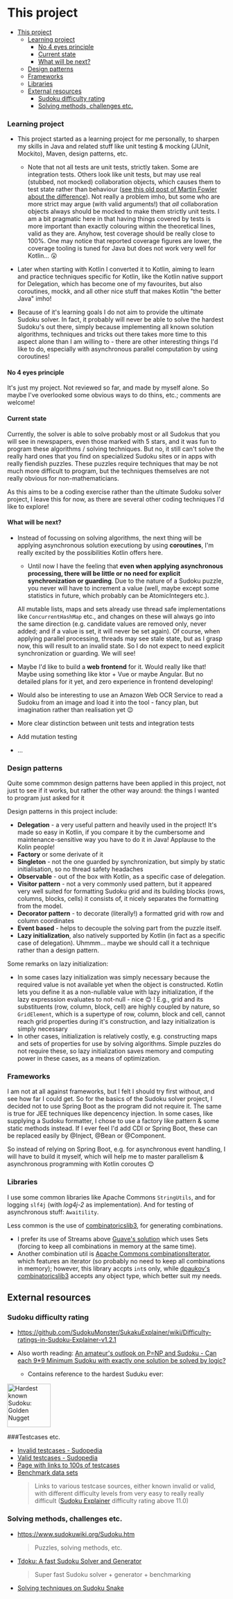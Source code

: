 # This project

- [This project](#this-project)
    + [Learning project](#learning-project)
      - [No 4 eyes principle](#no-4-eyes-principle)
      - [Current state](#current-state)
      - [What will be next?](#what-will-be-next-)
    + [Design patterns](#design-patterns)
    + [Frameworks](#frameworks)
    + [Libraries](#libraries)
  * [External resources](#external-resources)
    + [Sudoku difficulty rating](#sudoku-difficulty-rating)
    + [Solving methods, challenges etc.](#solving-methods--challenges-etc)

### Learning project
* This project started as a learning project for me personally, to sharpen my skills in Java and related stuff like unit testing & mocking (JUnit, Mockito), Maven, design patterns, etc.
   * Note that not all tests are unit tests, strictly taken. Some are integration tests. Others look like unit tests, but may use real (stubbed, not mocked) collaboration objects, which causes them to test state rather than behaviour ([see this old post of Martin Fowler about the difference](https://martinfowler.com/articles/mocksArentStubs.html)).
   Not really a problem imho, but some who are more strict may argue (with valid arguments!) that _all_ collaboration objects always should be mocked to make them strictly unit tests. I am a bit pragmatic here in that having things covered by tests is more important than exactly colouring within the theoretical lines, valid as they are.
   Anyhow, test coverage should be really close to 100%. One may notice that reported coverage figures are lower, the coverage tooling is tuned for Java but does not work very well for Kotlin... 😮
   
* Later when starting with Kotlin I converted it to Kotlin, aiming to learn and practice techniques specific for Kotlin, like the Kotlin native support for Delegation, which has become one of my favourites, but also coroutines, mockk, and all other nice stuff that makes Kotlin "the better Java" imho!

* Because of it's learning goals I do not aim to provide the ultimate Sudoku solver. In fact, it probably will never be able to solve the hardest Sudoku's out there, simply because implementing all known solution algorithms, techniques and tricks out there takes more time to this aspect alone than I am willing to - there are other interesting things I'd like to do, especially with asynchronous parallel computation by using coroutines!

#### No 4 eyes principle
It's just my project. Not reviewed so far, and made by myself alone. So maybe I've overlooked some obvious ways to do thins, etc.; comments are welcome!

#### Current state
Currently, the solver is able to solve probably most or all Sudokus that you will see in newspapers, even those marked with 5 stars, and it was fun to program these algorithms / solving techniques.
But no, it still can't solve the really hard ones that you find on specialized Sudoku sites or in apps with really fiendish puzzles. These puzzles require techniques that may be not much more difficult to program, but the techniques themselves are not really obvious for non-mathematicians.

As this aims to be a coding exercise rather than the ultimate Sudoku solver project, I leave this for now, as there are several other coding techniques I'd like to explore!

#### What will be next?
* Instead of focussing on solving algorithms, the next thing will be applying asynchronous solution executiong by using **coroutines**, I'm really excited by the possibilities Kotlin offers here.

  * Until now I have the feeling that **even when applying asynchronous processing, there will be little or no need for explicit synchronization or guarding**.
  Due to the nature of a Sudoku puzzle, you never will have to increment a value (well, maybe except some statistics in future, which probably can be AtomicIntegers etc.).
  
  All mutable lists, maps and sets already use thread safe implementations like `ConcurrentHashMap` etc., and changes on these will always go into the same direction (e.g. candidate values are removed only, never added; and if a value is set, it will never be set again). Of course, when applying  parallel processing, threads may see stale state, but as I grasp now, this will result to an invalid state.
  So I do not expect to need explicit synchronization or guarding.
  We will see!
  
* Maybe I'd like to build a **web frontend** for it. Would really like that! Maybe using something like ktor + Vue or maybe Angular. But no detailed plans for it yet, and zero experience in frontend developing!

* Would also be interesting to use an Amazon Web OCR Service to read a Sudoku from an image and load it into the tool - fancy plan, but imagination rather than realisation yet 😉

* More clear distinction between unit tests and integration tests
* Add mutation testing
* ... 

### Design patterns
Quite some commmon design patterns have been applied in this project, not just to see if it works, but rather the other way around: the things I wanted to program just asked for it

Design patterns in this project include:
 * **Delegation** - a very useful pattern and heavily used in the project! It's made so easy in Kotlin, if you compare it by the cumbersome and maintenance-sensitive way you have to do it in Java! Applause to the Kolin people!
 * **Factory** or some derivate of it
 * **Singleton** - not the one guarded by synchronization, but simply by static initialisation, so no thread safety headaches
 * **Observable** - out of the box with Kotlin, as a specific case of delegation.
 * **Visitor pattern** - not a very commonly used pattern, but it appeared very well suited for formatting Sudoku grid and its building blocks (rows, columns, blocks, cells) it consists of, it nicely separates the formatting from the model.
 * **Decorator pattern** - to decorate (literally!) a formatted grid with row and column coordinates
 * **Event based** - helps to decouple the solving part from the puzzle itself.
 * **Lazy initialization**, also natively supported by Kotlin (in fact as a specific case of delegation). Uhmmm... maybe we should call it a technique rather than a design pattern.
 
Some remarks on lazy initialization:
 * In some cases lazy initialization was simply necessary because the required value is not available yet when the object is constructed.
 Kotlin lets you define it as a non-nullable value with lazy initialization, if the lazy expresssion evaluates to not-null - nice 😊 !
    E.g., grid and its substituents (row, column, block, cell) are highly coupled by nature, so `GridElement`, which is a supertype of row, column, block and cell, cannot reach grid properties during it's construction, and lazy initialization is simply necessary
 * In other cases, initialization is relatively costly, e.g. constructing maps and sets of properties for use by solving algorithms. Simple puzzles do not require these, so lazy initialization saves memory and computing power in these cases, as a means of optimization.

### Frameworks
I am not at all against frameworks, but I felt I should try first without, and see how far I could get.
So for the basics of the Sudoku solver project, I decided not to use Spring Boot as the program did not require it. The same is true for JEE techniques like depencency injection. In some cases, like supplying a Sudoku formatter, I chose to use a factory like pattern & some static methods instead. If I ever feel I'd add CDI or Spring Boot, these can be replaced easily by @Inject, @Bean or @Component.

So instead of relying on Spring Boot, e.g. for asynchronous event handling, I will have to build it myself, which will help me to master parallelism & asynchronous programming with Kotlin coroutes 😊

### Libraries
I use some common libraries like Apache Commons `StringUtils`, and for logging `slf4j` (with _log4j-2_ as implementation). And for testing of asynchronous stuff: `Awaitility`.

Less common is the use of [combinatoricslib3](https://github.com/dpaukov/combinatoricslib3), for generating combinations.
* I prefer its use of Streams above [Guave's solution](https://guava.dev/releases/23.5-jre/api/docs/com/google/common/collect/Sets.html#combinations-java.util.Set-int-) which uses Sets (forcing to keep all combinations in memory at the same time).
* Another combination util is [Apache Commons combinationsIterator](https://commons.apache.org/proper/commons-math/javadocs/api-3.6/org/apache/commons/math3/util/CombinatoricsUtils.html#combinationsIterator(int,%20int)), which features an iterator (so probably no need to keep all combinations in memory); however, this library accpts `int`s only, while [dpaukov's combinatoricslib3](https://github.com/dpaukov/combinatoricslib3) accepts any object type, which better suit my needs.

## External resources
### Sudoku difficulty rating
 * https://github.com/SudokuMonster/SukakuExplainer/wiki/Difficulty-ratings-in-Sudoku-Explainer-v1.2.1
 * Also worth reading: [An amateur's outlook on P=NP and Sudoku - Can each 9*9 Minimum Sudoku with exactly one solution be solved by logic?](http://english.log-it-ex.com/)
 
   * Contains reference to the hardest Suduku ever:
    
<img src=http://www.sudokusnake.com/images/GoldenNugget.PNG width="100" height="100" title="Hardest known Sudoku: Golden Nugget" alt="Hardest known Sudoku: Golden Nugget">

###Testcases etc.
 * [Invalid testcases - Sudopedia](http://sudopedia.enjoysudoku.com/Invalid_Test_Cases.html)
 * [Valid testcases - Sudopedia](http://sudopedia.enjoysudoku.com/Valid_Test_Cases.html)
 * [Page with links to 100s of testcases ](https://warwick.ac.uk/fac/sci/moac/people/students/peter_cock/python/sudoku/)
 * [Benchmark data sets](https://github.com/t-dillon/tdoku/blob/master/benchmarks/README.md)
   > Links to various testcase sources, either known invalid or valid, with different difficulty levels from very easy to really really difficult ([Sudoku Explainer](https://github.com/SudokuMonster/SukakuExplainer/wiki/Difficulty-ratings-in-Sudoku-Explainer-v1.2.1) difficulty rating above 11.0) 

### Solving methods, challenges etc.
 * https://www.sudokuwiki.org/Sudoku.htm
   > Puzzles, solving methods, etc.
 * [Tdoku: A fast Sudoku Solver and Generator](https://github.com/t-dillon/tdoku)
   > Super fast Sudoku solver + generator + benchmarking
 * [Solving techniques on Sudoku Snake](http://www.sudokusnake.com/techniques.php)
